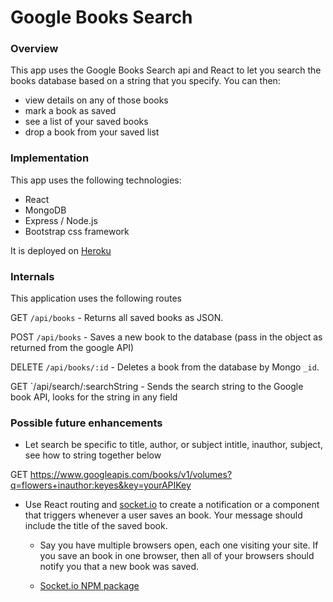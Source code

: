 # Google Books Search

### Overview

This app uses the Google Books Search api and React to let you search the books database based on a string that you specify. You can then:

- view details on any of those books
- mark a book as saved
- see a list of your saved books
- drop a book from your saved list

### Implementation

This app uses the following technologies:

- React
- MongoDB
- Express / Node.js
- Bootstrap css framework

It is deployed on [Heroku](https://sjmarsnc-book-react.herokuapp.com/)
 
### Internals 

This application uses the following routes 

GET `/api/books` - Returns all saved books as JSON.

POST `/api/books` - Saves a new book to the database (pass in the object as returned from the google API)

DELETE `/api/books/:id` - Deletes a book from the database by Mongo `_id`.

GET `/api/search/:searchString - Sends the search string to the Google book API, looks for the string in any field 

### Possible future enhancements 

- Let search be specific to title, author, or subject 
intitle, inauthor, subject, see how to string together below

GET https://www.googleapis.com/books/v1/volumes?q=flowers+inauthor:keyes&key=yourAPIKey


- Use React routing and [socket.io](http://socket.io) to create a notification or a component that triggers whenever a user saves an book. Your message should include the title of the saved book.

  - Say you have multiple browsers open, each one visiting your site. If you save an book in one browser, then all of your browsers should notify you that a new book was saved.

  - [Socket.io NPM package](https://www.npmjs.com/package/socket.io)

